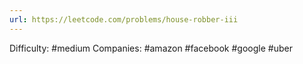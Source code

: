 ```yaml
---
url: https://leetcode.com/problems/house-robber-iii
---
```


Difficulty: #medium
Companies: #amazon #facebook #google #uber